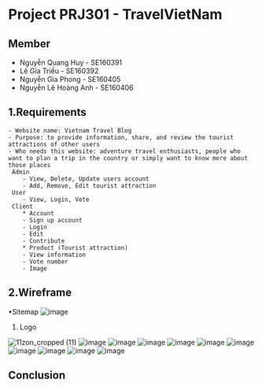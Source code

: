# Project PRJ301 - TravelVietNam
## Member
   - Nguyễn Quang Huy - SE160391
   - Lê Gia Triều - SE160392
   - Nguyễn Gia Phong - SE160405
   - Nguyễn Lê Hoàng Anh - SE160406
## 1.Requirements

    - Website name: Vietnam Travel Blog
    - Purpose: to provide information, share, and review the tourist attractions of other users
    - Who needs this website: adventure travel enthusiasts, people who want to plan a trip in the country or simply want to know more about those places
     Admin
        - View, Delete, Update users account
        - Add, Remove, Edit tourist attraction
     User
        - View, Login, Vote
     Client
        * Account
        - Sign up account
        - Login
        - Edit
        - Contribute 
        * Product (Tourist attraction)
        - View information
        - Vote number
        - Image       

## 2.Wireframe

   •Sitemap
   ![image](https://user-images.githubusercontent.com/122345473/218329078-27db2881-b243-463f-a71f-46921da2b65e.png)

   1. Logo
   
   ![11zon_cropped (11)](https://user-images.githubusercontent.com/122345473/218347262-b90d5b38-bfe5-4c57-8697-4e71b8c0ddec.png)
   ![image](https://user-images.githubusercontent.com/122345473/221422344-99d010fa-862f-4cf8-86af-163093058870.png)
   ![image](https://user-images.githubusercontent.com/122345473/221422361-f862e2ea-174f-426e-be28-9e3ec5b58cd7.png)
   ![image](https://user-images.githubusercontent.com/122345473/221422384-79df8a90-27fe-4294-88c6-956c1527fb9a.png)
   ![image](https://user-images.githubusercontent.com/122345473/221422397-b20a2f26-dc97-445a-bdb1-1f3e0180a132.png)
   ![image](https://user-images.githubusercontent.com/122345473/221422406-fc78370c-4f4b-4faf-86f6-9b3eb88ab812.png)
   ![image](https://user-images.githubusercontent.com/122345473/221422414-f748320c-f9c0-492a-8a00-e15c016a1e6a.png)
   ![image](https://user-images.githubusercontent.com/122345473/221422427-bc3ec160-7631-4a63-ac31-83d316f798a3.png)
   ![image](https://user-images.githubusercontent.com/122345473/221422437-66ba49ac-c191-47ab-b15a-e69740910384.png)
   ![image](https://user-images.githubusercontent.com/122345473/221422447-a6963a67-03d3-4cb2-8daa-5382703b1009.png)
   ![image](https://user-images.githubusercontent.com/122345473/221422463-d2764182-6b03-48e9-8728-5fcfab051136.png)


   





## Conclusion

